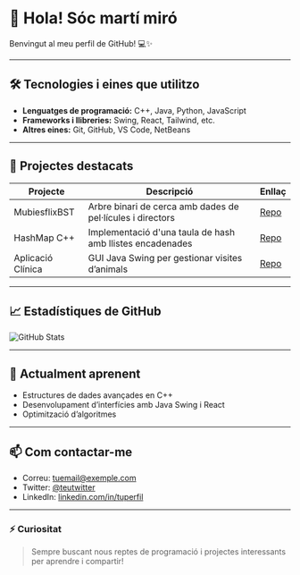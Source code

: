 # 👋 Hola! Sóc martí miró

Benvingut al meu perfil de GitHub! 💻✨

---

## 🛠️ Tecnologies i eines que utilitzo

- **Lenguatges de programació:** C++, Java, Python, JavaScript  
- **Frameworks i llibreries:** Swing, React, Tailwind, etc.  
- **Altres eines:** Git, GitHub, VS Code, NetBeans  

---

## 📂 Projectes destacats

| Projecte | Descripció | Enllaç |
|----------|------------|--------|
| MubiesflixBST | Arbre binari de cerca amb dades de pel·lícules i directors | [Repo](https://github.com/tuusuari/MubiesflixBST) |
| HashMap C++ | Implementació d'una taula de hash amb llistes encadenades | [Repo](https://github.com/tuusuari/HashMap) |
| Aplicació Clínica | GUI Java Swing per gestionar visites d’animals | [Repo](https://github.com/tuusuari/AplicacioClinica) |

---

## 📈 Estadístiques de GitHub

![GitHub Stats](https://github-readme-stats.vercel.app/api?username=martimiro&show_icons=true&theme=radical)

---

## 🌱 Actualment aprenent

- Estructures de dades avançades en C++  
- Desenvolupament d’interfícies amb Java Swing i React  
- Optimització d’algoritmes  

---

## 📫 Com contactar-me

- Correu: [tuemail@exemple.com](mailto:tuemail@exemple.com)  
- Twitter: [@teutwitter](https://twitter.com/teutwitter)  
- LinkedIn: [linkedin.com/in/tuperfil](https://linkedin.com/in/tuperfil)

---

### ⚡ Curiositat

> Sempre buscant nous reptes de programació i projectes interessants per aprendre i compartir!
